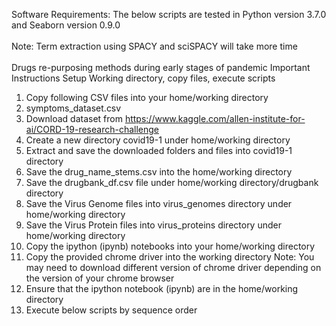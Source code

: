 
Software Requirements: The below scripts are tested in Python version 3.7.0 and Seaborn version 0.9.0</b> </font><br>   
Note: Term extraction using SPACY and sciSPACY will take more time</b> </font><br>   
Drugs re-purposing methods during early stages of pandemic
Important Instructions
Setup Working directory, copy files, execute scripts
1) Copy following CSV files into your home/working directory
2) symptoms_dataset.csv
3) Download dataset from https://www.kaggle.com/allen-institute-for-ai/CORD-19-research-challenge
4) Create a new directory covid19-1 under home/working directory
5) Extract and save the downloaded folders and files into covid19-1 directory
6) Save the drug_name_stems.csv into the home/working directory
7) Save the drugbank_df.csv file under home/working directory/drugbank directory
8) Save the Virus Genome files into virus_genomes directory under home/working directory
9) Save the Virus Protein files into virus_proteins directory under home/working directory
10) Copy the ipython (ipynb) notebooks into your home/working directory
11) Copy the provided chrome driver into the working directory
    Note: You may need to download different version of chrome driver depending on the version of your 
    chrome browser
12) Ensure that the ipython notebook (ipynb) are in the home/working directory
13) Execute below scripts by sequence order
